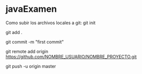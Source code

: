 # javaExamen
Como subir los archivos locales a git:
git init

git add .

git commit -m "first commit"

git remote add origin https://github.com/NOMBRE_USUARIO/NOMBRE_PROYECTO.git

git push -u origin master
